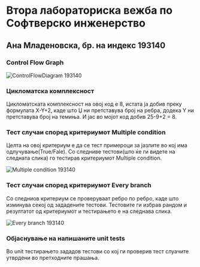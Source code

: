 # Втора лабораториска вежба по Софтверско инженерство

## Ана Младеновска, бр. на индекс 193140

###  Control Flow Graph

![ControlFlowDiagram 193140](https://user-images.githubusercontent.com/80364724/119884968-845e3000-bf31-11eb-8a0b-85feeb513a8c.png)

### Цикломатска комплексност

Цикломатската комплексност на овој код е 8, истата ја добив преку формулата X-Y+2, каде што Џ ни претставува број на ребра, додека Y ни претставува број на темиња. И јас во мојот код добив 25-9+2 = 8.

### Тест случаи според критериумот  Multiple condition
Целта на овој критериум е да се тест примероци за јазлите во кој има одлучување(True/Fale). Со следниве тестови(што ќе ги видете на следната слика) го тестирав критериумот  Multiple condition.

![Multiple condition 193140](https://user-images.githubusercontent.com/80364724/119885778-8d033600-bf32-11eb-854f-ffbeb4f6e902.png)

### Тест случаи според критериумот Every branch
Со следниов критериум се проверуваат ребро по ребро, каде што изминува секој од зададените тестови. Тестовите ги избрав рандом и резултатот од критериумот и тестирањето е на следнава слика.

![Every branch 193140](https://user-images.githubusercontent.com/80364724/119885740-7e1c8380-bf32-11eb-8ed2-dc046e5aee1f.png)

### Oбјаснување на напишаните unit tests
Во unit тестирањето зададов тестови со кој ги проверив тест слуачите утврдени во претходните прашања.

